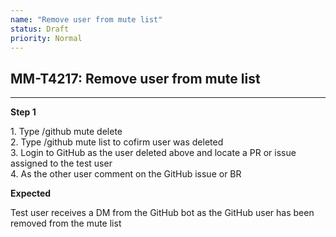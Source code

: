 ```yaml
---
name: "Remove user from mute list"
status: Draft
priority: Normal
---
```


## MM-T4217: Remove user from mute list

---

**Step 1**

1\. Type /github mute delete\
2\. Type /github mute list to cofirm user was deleted\
3\. Login to GitHub as the user deleted above and locate a PR or issue assigned to the test user\
4\. As the other user comment on the GitHub issue or BR

**Expected**

Test user receives a DM from the GitHub bot as the GitHub user has been removed from the mute list
